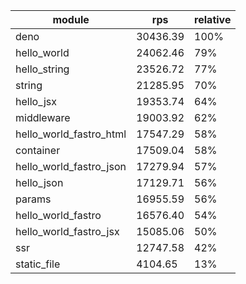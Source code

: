 
| module                  | rps      | relative |
| ----------------------- | -------- | -------- |
| deno                    | 30436.39 | 100%     |
| hello_world             | 24062.46 | 79%      |
| hello_string            | 23526.72 | 77%      |
| string                  | 21285.95 | 70%      |
| hello_jsx               | 19353.74 | 64%      |
| middleware              | 19003.92 | 62%      |
| hello_world_fastro_html | 17547.29 | 58%      |
| container               | 17509.04 | 58%      |
| hello_world_fastro_json | 17279.94 | 57%      |
| hello_json              | 17129.71 | 56%      |
| params                  | 16955.59 | 56%      |
| hello_world_fastro      | 16576.40 | 54%      |
| hello_world_fastro_jsx  | 15085.06 | 50%      |
| ssr                     | 12747.58 | 42%      |
| static_file             | 4104.65  | 13%      |